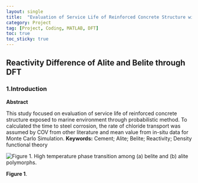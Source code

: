 ```yaml
---
layout: single
title:  "Evaluation of Service Life of Reinforced Concrete Structure with MCS" 
category: Project
tag: [Project, Coding, MATLAB, DFT]
toc: true
toc_sticky: true
---
```


## Reactivity Difference of Alite and Belite through DFT

### 1.Introduction

**Abstract**

This study focused on evaluation of service life of reinforced concrete structure exposed to marine environment through probabilistic method. To calculated the time to steel corrosion, the rate of chloride transport was assumed by COV from other literature and mean value from in-situ data for Monte Carlo Simulation.
**Keywords:** Cement; Alite; Belite; Reactivity; Density functional theory

![**Figure 1**. High temperature phase transition among (a) belite and (b) alite polymorphs.]()

**Figure 1**. 